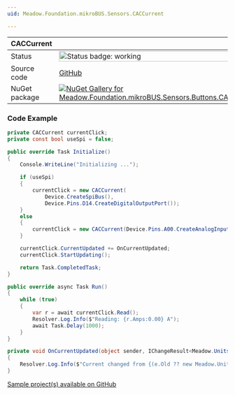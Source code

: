 ```yaml
---
uid: Meadow.Foundation.mikroBUS.Sensors.CACCurrent

---
```


| CACCurrent | |
|--------|--------|
| Status | <img src="https://img.shields.io/badge/Working-brightgreen" style="width: auto; height: -webkit-fill-available;" alt="Status badge: working" /> |
| Source code | [GitHub](https://github.com/WildernessLabs/Meadow.Foundation.MikroBus/tree/main/Source/CACCurrent) |
| NuGet package | <a href="https://www.nuget.org/packages/Meadow.Foundation.mikroBUS.Sensors.Buttons.CACCurrent/" target="_blank"><img src="https://img.shields.io/nuget/v/Meadow.Foundation.mikroBUS.Sensors.Buttons.CACCurrent.svg?label=Meadow.Foundation.mikroBUS.Sensors.Buttons.CACCurrent" alt="NuGet Gallery for Meadow.Foundation.mikroBUS.Sensors.Buttons.CACCurrent" /></a> |

### Code Example

```csharp
private CACCurrent currentClick;
private const bool useSpi = false;

public override Task Initialize()
{
    Console.WriteLine("Initializing ...");

    if (useSpi)
    {
        currentClick = new CACCurrent(
            Device.CreateSpiBus(),
            Device.Pins.D14.CreateDigitalOutputPort());
    }
    else
    {
        currentClick = new CACCurrent(Device.Pins.A00.CreateAnalogInputPort(5));
    }

    currentClick.CurrentUpdated += OnCurrentUpdated;
    currentClick.StartUpdating();

    return Task.CompletedTask;
}

public override async Task Run()
{
    while (true)
    {
        var r = await currentClick.Read();
        Resolver.Log.Info($"Reading: {r.Amps:0.00} A");
        await Task.Delay(1000);
    }
}

private void OnCurrentUpdated(object sender, IChangeResult<Meadow.Units.Current> e)
{
    Resolver.Log.Info($"Current changed from {(e.Old ?? new Meadow.Units.Current(0)).Amps}A to {e.New.Amps}A");
}

```

[Sample project(s) available on GitHub](https://github.com/WildernessLabs/Meadow.Foundation.MikroBus/tree/main/Source/CACCurrent/Sample/CACCurrent_Sample)

